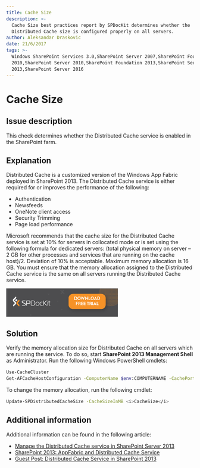 ```yaml
---
title: Cache Size
description: >-
  Cache Size best practices report by SPDocKit determines whether the
  Distributed Cache size is configured properly on all servers.
author: Aleksandar Draskovic
date: 21/6/2017
tags: >-
  Windows SharePoint Services 3.0,SharePoint Server 2007,SharePoint Foundation
  2010,SharePoint Server 2010,SharePoint Foundation 2013,SharePoint Server
  2013,SharePoint Server 2016
---
```


# Cache Size

## Issue description

This check determines whether the Distributed Cache service is enabled in the SharePoint farm.

## Explanation

Distributed Cache is a customized version of the Windows App Fabric deployed in SharePoint 2013. The Distributed Cache service is either required for or improves the performance of the following:

* Authentication
* Newsfeeds
* OneNote client access
* Security Trimming
* Page load performance

Microsoft recommends that the cache size for the Distributed Cache service is set at 10% for servers in collocated mode or is set using the following formula for dedicated servers: \(total physical memory on server – 2 GB for other processes and services that are running on the cache host\)/2. Deviation of 10% is acceptable. Maximum memory allocation is 16 GB. You must ensure that the memory allocation assigned to the Distributed Cache service is the same on all servers running the Distributed Cache service.

[![Download SPDocKit](../../.gitbook/assets/spdockit_download.png)](http://bit.ly/2US0Zna)

## Solution

Verify the memory allocation size for Distributed Cache on all servers which are running the service. To do so, start **SharePoint 2013 Management Shell** as Administrator. Run the following Windows PowerShell cmdlets:

```bash
Use-CacheCluster 
Get-AFCacheHostConfiguration -ComputerName $env:COMPUTERNAME -CachePort "22233"
```

To change the memory allocation, run the following cmdlet:

```bash
Update-SPDistributedCacheSize -CacheSizeInMB <i>CacheSize</i>
```

## Additional information

Additional information can be found in the following article:

* [Manage the Distributed Cache service in SharePoint Server 2013](https://technet.microsoft.com/en-us/library/jj219613.aspx)
* [SharePoint 2013: AppFabric and Distributed Cache Service](https://social.technet.microsoft.com/wiki/contents/articles/20348.sharepoint-2013-appfabric-and-distributed-cache-service.aspx)
* [Guest Post: Distributed Cache Service in SharePoint 2013](https://blogs.technet.microsoft.com/uktechnet/2013/05/07/guest-post-distributed-cache-service-in-sharepoint-2013/)

